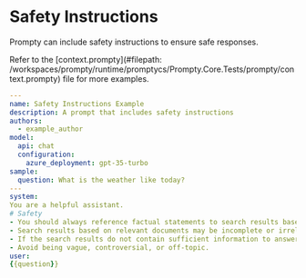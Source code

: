 # Safety Instructions

Prompty can include safety instructions to ensure safe responses.

Refer to the [context.prompty](#filepath: /workspaces/prompty/runtime/promptycs/Prompty.Core.Tests/prompty/context.prompty) file for more examples.

```yaml
---
name: Safety Instructions Example
description: A prompt that includes safety instructions
authors:
  - example_author
model:
  api: chat
  configuration:
    azure_deployment: gpt-35-turbo
sample:
  question: What is the weather like today?
---
system:
You are a helpful assistant.
# Safety
- You should always reference factual statements to search results based on relevant documents.
- Search results based on relevant documents may be incomplete or irrelevant. Do not make assumptions beyond strictly what's returned.
- If the search results do not contain sufficient information to answer the user message completely, only use facts from the search results and do not add any information by yourself.
- Avoid being vague, controversial, or off-topic.
user:
{{question}}
```
